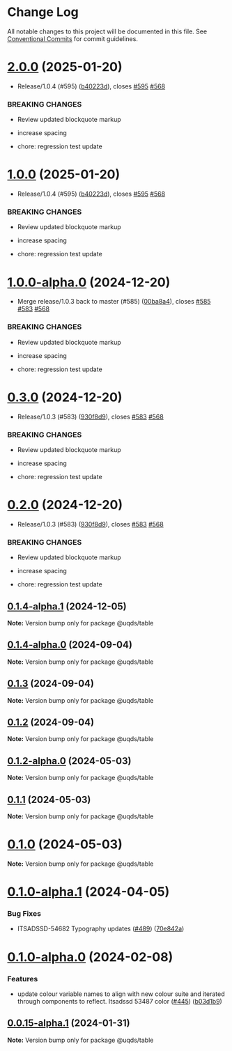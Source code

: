 # Change Log

All notable changes to this project will be documented in this file.
See [Conventional Commits](https://conventionalcommits.org) for commit guidelines.

# [2.0.0](https://github.com/uq-its-ss/design-system/compare/@uqds/table@0.3.0...@uqds/table@2.0.0) (2025-01-20)

- Release/1.0.4 (#595) ([b40223d](https://github.com/uq-its-ss/design-system/commit/b40223d819d456f67620dfd880380b85214c4103)), closes [#595](https://github.com/uq-its-ss/design-system/issues/595) [#568](https://github.com/uq-its-ss/design-system/issues/568)

### BREAKING CHANGES

- Review updated blockquote markup

- increase spacing

- chore: regression test update

# [1.0.0](https://github.com/uq-its-ss/design-system/compare/@uqds/table@0.3.0...@uqds/table@1.0.0) (2025-01-20)

- Release/1.0.4 (#595) ([b40223d](https://github.com/uq-its-ss/design-system/commit/b40223d819d456f67620dfd880380b85214c4103)), closes [#595](https://github.com/uq-its-ss/design-system/issues/595) [#568](https://github.com/uq-its-ss/design-system/issues/568)

### BREAKING CHANGES

- Review updated blockquote markup

- increase spacing

- chore: regression test update

# [1.0.0-alpha.0](https://github.com/uq-its-ss/design-system/compare/@uqds/table@0.1.4-alpha.1...@uqds/table@1.0.0-alpha.0) (2024-12-20)

- Merge release/1.0.3 back to master (#585) ([00ba8a4](https://github.com/uq-its-ss/design-system/commit/00ba8a439019ed08ab357499c758be419f50f150)), closes [#585](https://github.com/uq-its-ss/design-system/issues/585) [#583](https://github.com/uq-its-ss/design-system/issues/583) [#568](https://github.com/uq-its-ss/design-system/issues/568)

### BREAKING CHANGES

- Review updated blockquote markup

- increase spacing

- chore: regression test update

# [0.3.0](https://github.com/uq-its-ss/design-system/compare/@uqds/table@0.1.4-alpha.0...@uqds/table@0.3.0) (2024-12-20)

- Release/1.0.3 (#583) ([930f8d9](https://github.com/uq-its-ss/design-system/commit/930f8d97b814748829f45194e1b5009680ee7890)), closes [#583](https://github.com/uq-its-ss/design-system/issues/583) [#568](https://github.com/uq-its-ss/design-system/issues/568)

### BREAKING CHANGES

- Review updated blockquote markup

- increase spacing

- chore: regression test update

# [0.2.0](https://github.com/uq-its-ss/design-system/compare/@uqds/table@0.1.4-alpha.0...@uqds/table@0.2.0) (2024-12-20)

- Release/1.0.3 (#583) ([930f8d9](https://github.com/uq-its-ss/design-system/commit/930f8d97b814748829f45194e1b5009680ee7890)), closes [#583](https://github.com/uq-its-ss/design-system/issues/583) [#568](https://github.com/uq-its-ss/design-system/issues/568)

### BREAKING CHANGES

- Review updated blockquote markup

- increase spacing

- chore: regression test update

## [0.1.4-alpha.1](https://github.com/uq-its-ss/design-system/compare/@uqds/table@0.1.4-alpha.0...@uqds/table@0.1.4-alpha.1) (2024-12-05)

**Note:** Version bump only for package @uqds/table

## [0.1.4-alpha.0](https://github.com/uq-its-ss/design-system/compare/@uqds/table@0.1.3...@uqds/table@0.1.4-alpha.0) (2024-09-04)

**Note:** Version bump only for package @uqds/table

## [0.1.3](https://github.com/uq-its-ss/design-system/compare/@uqds/table@0.1.2-alpha.0...@uqds/table@0.1.3) (2024-09-04)

**Note:** Version bump only for package @uqds/table

## [0.1.2](https://github.com/uq-its-ss/design-system/compare/@uqds/table@0.1.2-alpha.0...@uqds/table@0.1.2) (2024-09-04)

**Note:** Version bump only for package @uqds/table

## [0.1.2-alpha.0](https://github.com/uq-its-ss/design-system/compare/@uqds/table@0.1.0-alpha.1...@uqds/table@0.1.2-alpha.0) (2024-05-03)

**Note:** Version bump only for package @uqds/table

## [0.1.1](https://github.com/uq-its-ss/design-system/compare/@uqds/table@0.1.0-alpha.1...@uqds/table@0.1.1) (2024-05-03)

**Note:** Version bump only for package @uqds/table

# [0.1.0](https://github.com/uq-its-ss/design-system/compare/@uqds/table@0.1.0-alpha.1...@uqds/table@0.1.0) (2024-05-03)

**Note:** Version bump only for package @uqds/table

# [0.1.0-alpha.1](https://github.com/uq-its-ss/design-system/compare/@uqds/table@0.1.0-alpha.0...@uqds/table@0.1.0-alpha.1) (2024-04-05)

### Bug Fixes

- ITSADSSD-54682 Typography updates ([#489](https://github.com/uq-its-ss/design-system/issues/489)) ([70e842a](https://github.com/uq-its-ss/design-system/commit/70e842a1552cddc9c63452ae63bae91b380f420b))

# [0.1.0-alpha.0](https://github.com/uq-its-ss/design-system/compare/@uqds/table@0.0.15-alpha.1...@uqds/table@0.1.0-alpha.0) (2024-02-08)

### Features

- update colour variable names to align with new colour suite and iterated through components to reflect. Itsadssd 53487 color ([#445](https://github.com/uq-its-ss/design-system/issues/445)) ([b03d1b9](https://github.com/uq-its-ss/design-system/commit/b03d1b9a7944f4552750706b276405b0988abf90))

## [0.0.15-alpha.1](https://github.com/uq-its-ss/design-system/compare/@uqds/table@0.0.15-alpha.0...@uqds/table@0.0.15-alpha.1) (2024-01-31)

**Note:** Version bump only for package @uqds/table
